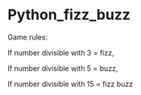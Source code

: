 # Python_fizz_buzz

Game rules:

If number divisible with 3 = fizz,

If number divisible with 5 = buzz,

If number divisible with 15 = fizz buzz
